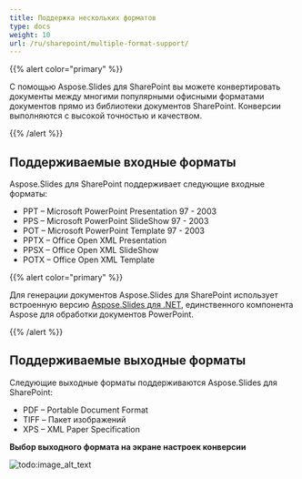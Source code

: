 ```yaml
---
title: Поддержка нескольких форматов
type: docs
weight: 10
url: /ru/sharepoint/multiple-format-support/
---
```


{{% alert color="primary" %}} 

С помощью Aspose.Slides для SharePoint вы можете конвертировать документы между многими популярными офисными форматами документов прямо из библиотеки документов SharePoint. Конверсии выполняются с высокой точностью и качеством. 

{{% /alert %}} 
## **Поддерживаемые входные форматы**
Aspose.Slides для SharePoint поддерживает следующие входные форматы: 

- PPT – Microsoft PowerPoint Presentation 97 - 2003
- PPS – Microsoft PowerPoint SlideShow 97 - 2003
- POT – Microsoft PowerPoint Template 97 - 2003
- PPTX – Office Open XML Presentation
- PPSX – Office Open XML SlideShow
- POTX – Office Open XML Template

{{% alert color="primary" %}} 

Для генерации документов Aspose.Slides для SharePoint использует встроенную версию [Aspose.Slides для .NET](http://www.aspose.com/categories/.net-components/aspose.slides-for-.net/default.aspx), единственного компонента Aspose для обработки документов PowerPoint.

{{% /alert %}}
## **Поддерживаемые выходные форматы**
Следующие выходные форматы поддерживаются Aspose.Slides для SharePoint: 

- PDF – Portable Document Format
- TIFF – Пакет изображений
- XPS – XML Paper Specification

**Выбор выходного формата на экране настроек конверсии** 

![todo:image_alt_text](multiple-format-support_1.png)